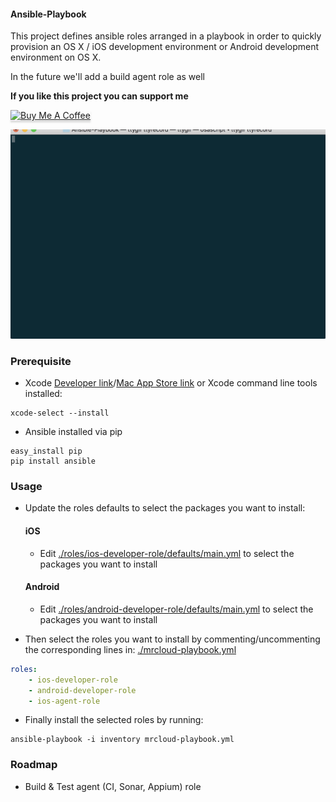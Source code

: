 #### Ansible-Playbook

This project defines ansible roles arranged in a playbook in order to quickly
provision an OS X / iOS development environment or Android development environment on OS X.

In the future we'll add a build agent role as well

**If you like this project you can support me**  

<a href="https://www.buymeacoffee.com/mrcloud" target="_blank"><img src="https://www.buymeacoffee.com/assets/img/custom_images/white_img.png" alt="Buy Me A Coffee" style="height: 41px !important;width: 174px !important;box-shadow: 0px 3px 2px 0px rgba(190, 190, 190, 0.5) !important;-webkit-box-shadow: 0px 3px 2px 0px rgba(190, 190, 190, 0.5) !important;" ></a>


![gif](./docs/example.gif)

### Prerequisite

- Xcode [Developer link](https://developer.apple.com/downloads)/[Mac App Store link](https://itunes.apple.com/us/app/xcode/id497799835) or Xcode command line tools installed:

```shell
xcode-select --install
```


- Ansible installed via pip

```shell
easy_install pip
pip install ansible
```

### Usage

- Update the roles defaults to select the packages you want to install:

  #### iOS
  - Edit [./roles/ios-developer-role/defaults/main.yml](./roles/ios-developer-role/defaults/main.yml) to select the packages you want to install

  #### Android
  - Edit [./roles/android-developer-role/defaults/main.yml](./roles/android-developer-role/defaults/main.yml) to select the packages you want to install


- Then select the roles you want to install by commenting/uncommenting the corresponding lines in: [./mrcloud-playbook.yml](./mrcloud-playbook.yml)
```yaml
roles:
    - ios-developer-role
    - android-developer-role
    - ios-agent-role
```

- Finally install the selected roles by running:
```shell
ansible-playbook -i inventory mrcloud-playbook.yml
```



### Roadmap

- Build & Test agent (CI, Sonar, Appium) role
